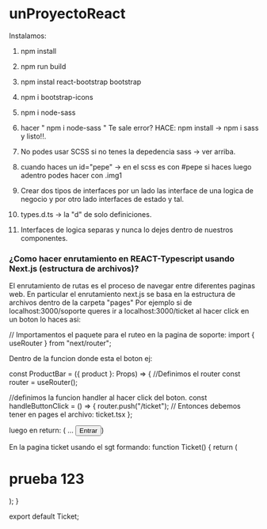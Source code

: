# unProyectoReact
Instalamos: 
1. npm install
1. npm run build
1. npm instal react-bootstrap bootstrap
1. npm i bootstrap-icons
1. npm i node-sass
1. hacer " npm i node-sass " Te sale error?  HACE: npm install -> npm i sass y listo!!. 


1. No podes usar SCSS  si no tenes la depedencia sass -> ver arriba. 
1. cuando haces un id="pepe" -> en el scss es con #pepe si haces luego adentro podes hacer con .img1
1. Crear dos tipos de interfaces por un lado las interface de una logica de negocio y por otro lado interfaces de estado y tal.
1. types.d.ts -> la "d" de solo definiciones.
1. Interfaces de logica  separas y nunca lo dejes dentro de nuestros componentes.

###  ¿Como hacer enrutamiento en REACT-Typescript usando Next.js (estructura de archivos)?
El enrutamiento de rutas es el proceso de navegar entre diferentes paginas web. 
En particular el enrutamiento next.js se basa en la estructura de archivos dentro de la carpeta "pages"
Por ejemplo si de localhost:3000/soporte queres ir a localhost:3000/ticket al hacer click en un boton lo haces asi: 

// Importamentos el paquete para el ruteo en la pagina de soporte:
import { useRouter } from "next/router";

Dentro de la funcion donde esta el boton ej: 

const ProductBar = ({ product }: Props) => {
//Definimos el router
 const router = useRouter();

//definimos la funcion handler al hacer click del boton.
  const handleButtonClick = () => {
    router.push("/ticket"); // Entonces debemos tener en pages el archivo:  ticket.tsx 
 };

luego en return: ( ... 
		<button
          className="bg-blue-500 text-white px-6 py-3 rounded-md"
          onClick={handleButtonClick}>
          Entrar
        </button>)


En la pagina ticket usando el sgt formando: 
function Ticket() {
  return (
    <div>
      <h1> prueba 123 </h1>
    </div>
  );
}

export default Ticket;


